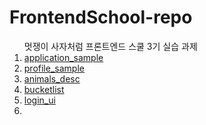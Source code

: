 # FrontendSchool-repo
<ol>멋쟁이 사자처럼 프론트엔드 스쿨 3기 실습 과제
  <li><a href="https://github.com/konveloper/FrontendSchool-repo/tree/main/application_sample">application_sample</a></li>
  <li><a href="https://github.com/konveloper/FrontendSchool-repo/tree/main/Profile_sample">profile_sample</a></li>
  <li><a href="https://github.com/konveloper/FrontendSchool-repo/tree/main/animals_desc">animals_desc</a></li>
  <li><a href="https://github.com/konveloper/FrontendSchool-repo/tree/main/bucketlist">bucketlist</a></li>
  <li><a href="https://github.com/konveloper/FrontendSchool-repo/tree/main/login_ui">login_ui</a></li><li>
  <a href=""></a></li>
 </ol>
